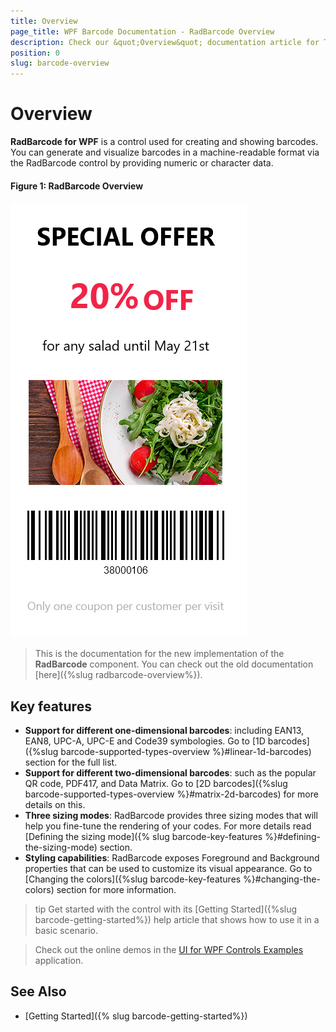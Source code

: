 ```yaml
---
title: Overview
page_title: WPF Barcode Documentation - RadBarcode Overview
description: Check our &quot;Overview&quot; documentation article for Telerik Barcode for WPF control.
position: 0
slug: barcode-overview
---
```


# Overview

**RadBarcode for WPF** is a control used for creating and showing barcodes. You can generate and visualize barcodes in a machine-readable format via the RadBarcode control by providing numeric or character data.

#### Figure 1: RadBarcode Overview

![RadBarcode Overview](images/barcode_overview.png)

> This is the documentation for the new implementation of the __RadBarcode__ component. You can check out the old documentation [here]({%slug radbarcode-overview%}).

## Key features

* **Support for different one-dimensional barcodes**: including EAN13, EAN8, UPC-A, UPC-E and Code39 symbologies. Go to [1D barcodes]({%slug barcode-supported-types-overview %}#linear-1d-barcodes) section for the full list.
* **Support for different two-dimensional barcodes**:  such as the popular QR code, PDF417, and Data Matrix. Go to [2D barcodes]({%slug barcode-supported-types-overview %}#matrix-2d-barcodes) for more details on this.
* **Three sizing modes**: RadBarcode provides three sizing modes that will help you fine-tune the rendering of your codes. For more details read [Defining the sizing mode]({% slug barcode-key-features %}#defining-the-sizing-mode) section.
* **Styling capabilities**: RadBarcode exposes Foreground and Background properties that can be used to customize its visual appearance. Go to [Changing the colors]({%slug barcode-key-features %}#changing-the-colors) section for more information.

>tip Get started with the control with its [Getting Started]({%slug barcode-getting-started%}) help article that shows how to use it in a basic scenario.

>Check out the online demos in the [UI for WPF Controls Examples](https://demos.telerik.com/wpf/) application.

## See Also

- [Getting Started]({% slug barcode-getting-started%})

